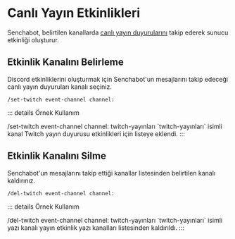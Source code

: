# Canlı Yayın Etkinlikleri <Badge type="warning" text="NEW"/>

Senchabot, belirtilen kanallarda [canlı yayın duyurularını](/tr/discord-bot/live-stream-announcements) takip ederek sunucu etkinliği oluşturur.

## Etkinlik Kanalını Belirleme

Discord etkinliklerini oluşturmak için Senchabot'un mesajlarını takip edeceği canlı yayın duyuruları kanalı seçiniz.

```
/set-twitch event-channel channel:
```

::: details Örnek Kullanım

<!-- EXAMPLE - /set-twitch event-channel channel: -->
<DiscordMessages>
<!-- NEW COMPONENT (user message) => change user message -->
    <DiscordMessage profile="user">
        <DiscordMarkdown>
            /set-twitch event-channel channel: twitch-yayınları
        </DiscordMarkdown>
    </DiscordMessage>
    <DiscordMessage profile="bot" role-color="#1fab89">
        <template #interactions>
            <DiscordInteraction :ephemeral="true"  profile="user" :command="true">set-twitch event-channel
            </DiscordInteraction>
        </template>
        <DiscordMarkdown>
        `twitch-yayınları` isimli kanal Twitch yayın duyurusu etkinlikleri için listeye eklendi.
        </DiscordMarkdown>
    </DiscordMessage>
</DiscordMessages>
:::

## Etkinlik Kanalını Silme

Senchabot'un mesajlarını takip ettiği kanallar listesinden belirtilen kanalı kaldırınız.

```
/del-twitch event-channel channel:
```

::: details Örnek Kullanım

<!-- EXAMPLE - /del-twitch event-channel channel: -->
<DiscordMessages>
<!-- NEW COMPONENT (user message) => change user message -->
    <DiscordMessage profile="user">
        <DiscordMarkdown>
            /del-twitch event-channel channel: twitch-yayınları
        </DiscordMarkdown>
    </DiscordMessage>
    <DiscordMessage profile="bot" role-color="#1fab89">
        <template #interactions>
            <DiscordInteraction :ephemeral="true"  profile="user" :command="true">del-twitch event-channel
            </DiscordInteraction>
        </template>
        <DiscordMarkdown>
        `twitch-yayınları` isimli yazı kanalı yayın etkinlik yazı kanalları listesinden kaldırıldı.
        </DiscordMarkdown>
    </DiscordMessage>
</DiscordMessages>
:::
